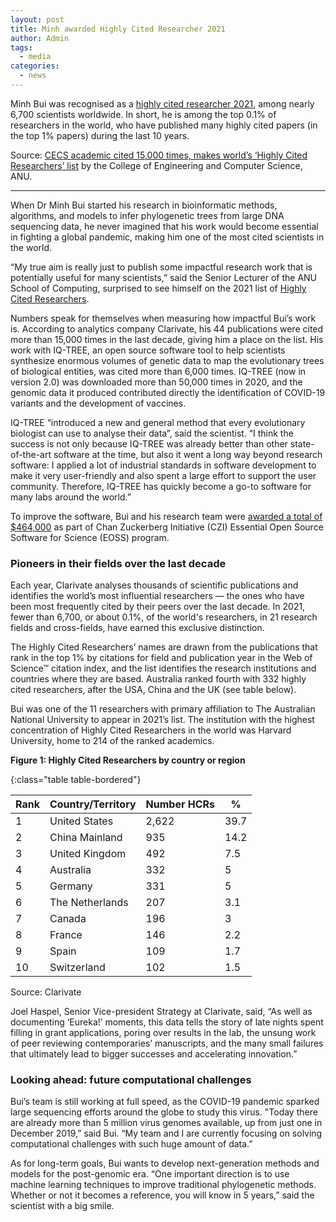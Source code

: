 ```yaml
---
layout: post
title: Minh awarded Highly Cited Researcher 2021
author: Admin
tags:
  - media
categories: 
  - news
---
```


Minh Bui was recognised as a [highly cited researcher 2021](https://recognition.webofscience.com/awards/highly-cited/2021/), among nearly 6,700 scientists worldwide. In short, he is among the top 0.1% of researchers in the world,
who have published many highly cited papers (in the top 1% papers) during the last 10 years.

Source: [CECS academic cited 15,000 times, makes world’s ‘Highly Cited Researchers’ list](https://cecs.anu.edu.au/news/cecs-academic-cited-15000-times-makes-worlds-highly-cited-researchers-list) by the College of Engineering and Computer Science, ANU.

-----------

When Dr Minh Bui started his research in bioinformatic methods, algorithms, and models to infer phylogenetic trees from large DNA sequencing data, he never imagined that his work would become essential in fighting a global pandemic, making him one of the most cited scientists in the world. 
 
“My true aim is really just to publish some impactful research work that is potentially useful for many scientists,” said the Senior Lecturer of the ANU School of Computing, surprised to see himself on the 2021 list of [Highly Cited Researchers](https://recognition.webofscience.com/awards/highly-cited/2021/).  
 
Numbers speak for themselves when measuring how impactful Bui’s work is.  According to analytics company Clarivate, his 44 publications were cited more than 15,000 times in the last decade, giving him a place on the list. His work with IQ-TREE, an open source software tool to help scientists synthesize enormous volumes of genetic data to map the evolutionary trees of biological entities, was cited more than 6,000 times. IQ-TREE (now in version 2.0) was downloaded more than 50,000 times in 2020, and the genomic data it produced contributed directly the identification of COVID-19 variants and the development of vaccines. 
 
IQ-TREE “introduced a new and general method that every evolutionary biologist can use to analyse their data”, said the scientist. “I think the success is not only because IQ-TREE was already better than other state-of-the-art software at the time, but also it went a long way beyond research software: I applied a lot of industrial standards in software development to make it very user-friendly and also spent a large effort to support the user community. Therefore, IQ-TREE has quickly become a go-to software for many labs around the world.”  
 
To improve the software, Bui and his research team were [awarded a total of $464,000](https://cecs.anu.edu.au/news/czi-awards-340k-advance-genomics-software-enabled-covid-vaccines) as part of Chan Zuckerberg Initiative (CZI) Essential Open Source Software for Science (EOSS) program. 
 
### Pioneers in their fields over the last decade 
 
Each year, Clarivate analyses thousands of scientific publications and identifies the world’s most influential researchers — the ones who have been most frequently cited by their peers over the last decade. In 2021, fewer than 6,700, or about 0.1%, of the world's researchers, in 21 research fields and cross-fields, have earned this exclusive distinction.  
 
The Highly Cited Researchers’ names are drawn from the publications that rank in the top 1% by citations for field and publication year in the Web of Science™ citation index, and the list identifies the research institutions and countries where they are based. Australia ranked fourth with 332 highly cited researchers, after the USA, China and the UK (see table below). 
 
Bui was one of the 11 researchers with primary affiliation to The Australian National University to appear in 2021’s list. The institution with the highest concentration of Highly Cited Researchers in the world was Harvard University, home to 214 of the ranked academics. 
 
__Figure 1: Highly Cited Researchers by country or region__

{:class="table table-bordered"}

| Rank | Country/Territory | Number HCRs | %    | 
| ---- | ----------------- | ----------- | ---- | 
| 1    | United States     | 2,622       | 39.7 | 
| 2    | China Mainland    | 935         | 14.2 | 
| 3    | United Kingdom    | 492         | 7.5  | 
| 4    | Australia         | 332         | 5    | 
| 5    | Germany           | 331         | 5    | 
| 6    | The Netherlands   | 207         | 3.1  |
| 7    | Canada            | 196         | 3    |
| 8    | France            | 146         | 2.2  |
| 9    | Spain             | 109         | 1.7  |
| 10   | Switzerland       | 102         | 1.5  |

Source: Clarivate 
 
Joel Haspel, Senior Vice-president Strategy at Clarivate, said, “As well as documenting ‘Eureka!’ moments, this data tells the story of late nights spent filling in grant applications, poring over results in the lab, the unsung work of peer reviewing contemporaries’ manuscripts, and the many small failures that ultimately lead to bigger successes and accelerating innovation.” 
 
### Looking ahead: future computational challenges  
 
Bui’s team is still working at full speed, as the COVID-19 pandemic sparked large sequencing efforts around the globe to study this virus. "Today there are already more than 5 million virus genomes available, up from just one in December 2019,” said Bui. “My team and I are currently focusing on solving computational challenges with such huge amount of data.” 
 
As for long-term goals, Bui wants to develop next-generation methods and models for the post-genomic era. “One important direction is to use machine learning techniques to improve traditional phylogenetic methods. Whether or not it becomes a reference, you will know in 5 years,” said the scientist with a big smile. 
